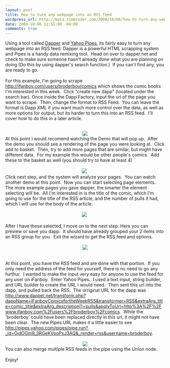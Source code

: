 ```yaml
--- 
layout: post
title: How to turn any webpage into an RSS feed
wordpress_url: http://beta.timbroder.com/2008/10/06/how-to-turn-any-webpage-into-an-rss-feed/
date: 2008-10-06 12:55:00 -04:00
comments: true
---
```

Using a tool called <a href="http://www.dapper.net/">Dapper</a> and <a href="http://pipes.yahoo.com/pipes/">Yahoo Pipes</a>, its fairly easy to turn any webpage into an RSS feed. Dapper is a powerful HTML scrapping system and Pipes is a handy data remixing tool.&nbsp; Head on over to dapper.net and check to make sure someone hasn't already done what you are planning on doing (Do this by using dapper's search function.)&nbsp; If you can't find any, you are ready to go.<br />
<br />
For this example, I'm going to scrape <a href="http://ifanboy.com/users/broderboy/comics">http://ifanboy.com/users/broderboy/comics</a> which shows the comic books I'm interested in this week.&nbsp; Click "create new dapp" (located under the search bar). Once inside the Dapp Factory, input the url of the page you want to scrape.&nbsp; Then, change the format to RSS Feed.&nbsp; You can leave the format is Dapp XML if you want much more control over the data, as well as more options for output, but its harder to turn this into an RSS feed.&nbsp; I'll cover how to do this in a later article.<br />
<br />
<div class="separator" style="clear: both; text-align: center;"><a href="http://3.bp.blogspot.com/_Ng3QbVQfLZ8/SOoNorE0EnI/AAAAAAAATJ0/leCPt6SrNsQ/s1600-h/1.jpg" imageanchor="1" style="margin-left: 1em; margin-right: 1em;"><img border="0" src="http://3.bp.blogspot.com/_Ng3QbVQfLZ8/SOoNorE0EnI/AAAAAAAATJ0/aXiC3Ywj07I/s320-R/1.jpg" /></a></div>At this point I would recomend watching the Demo that will pop up.&nbsp; After the demo you should see a rendering of the page you were looking at.&nbsp; Click add to basket.&nbsp; Then, try to add more pages that are similar, but might have different data.&nbsp; For my example this would be other people's comics.&nbsp; Add these to the basket as well (you should try to have at least 4)<br />
<br />
<div class="separator" style="clear: both; text-align: center;"><a href="http://1.bp.blogspot.com/_Ng3QbVQfLZ8/SOoOoUkvuhI/AAAAAAAATJ8/ktxQucSBFxY/s1600-h/2.jpg" imageanchor="1" style="margin-left: 1em; margin-right: 1em;"><img border="0" src="http://1.bp.blogspot.com/_Ng3QbVQfLZ8/SOoOoUkvuhI/AAAAAAAATJ8/WgfrxcqVv4E/s320-R/2.jpg" /></a>&nbsp;</div><div class="separator" style="clear: both; text-align: center;"></div>Click next step, and the system will analyze your pages.&nbsp; You can watch another demo at this point.&nbsp; Now you can start selecting page elements.&nbsp; The more example pages you gave dapper, the smarter the element selecting will be.&nbsp; All I'm interested in is the title of the comic, which I'm going to use for the title of the RSS article, and the number of pulls it had, which I will use for the body of the article.<br />
<br />
<div class="separator" style="clear: both; text-align: center;"><a href="http://3.bp.blogspot.com/_Ng3QbVQfLZ8/SOoP7VrxYiI/AAAAAAAATKE/cZegoqyOGRg/s1600-h/3.jpg" imageanchor="1" style="margin-left: 1em; margin-right: 1em;"><img border="0" src="http://3.bp.blogspot.com/_Ng3QbVQfLZ8/SOoP7VrxYiI/AAAAAAAATKE/Sa8E9LiQTBU/s320-R/3.jpg" /></a>&nbsp;</div><div class="separator" style="clear: both; text-align: center;">&nbsp; </div>After I have these selected, I move on to the next step. Here you can preview or save you dapp.&nbsp; It should have already grouped your 2 items into an RSS group for you.&nbsp; Exit the wizard to get the RSS feed and options.<br />
<br />
<div class="separator" style="clear: both; text-align: center;"><a href="http://2.bp.blogspot.com/_Ng3QbVQfLZ8/SOoRHt1LJRI/AAAAAAAATKM/byTDlv2rlaA/s1600-h/4.jpg" imageanchor="1" style="margin-left: 1em; margin-right: 1em;"><img border="0" src="http://2.bp.blogspot.com/_Ng3QbVQfLZ8/SOoRHt1LJRI/AAAAAAAATKM/xd4VjsOeDIk/s320-R/4.jpg" /></a></div><br />
<br />
At this point, you have the RSS feed and are done with that portion.&nbsp; If you only need the address of the feed for yourself, there is no need to go any furthur.&nbsp; I wanted to make the input very easy for anyone to use the feed for any user on iFanboy.&nbsp; Enter Yahoo Pipes.&nbsp; I used a text input, string builder, and URL builder to create the URL I would need.&nbsp; Then sent this url into the dapp, and pulled back the RSS.&nbsp; The orriginal URL for the dapp was <a href="http://www.dapper.net/transform.php?dappName=iFanboyComicsfortheWeekRSS&amp;transformer=RSS&amp;extraArg_title=comic_title&amp;extraArg_description%5B%5D=pulls&amp;applyToUrl=http%3A%2F%2Fwww.ifanboy.com%2Fusers%2Fbroderboy%2Fcomics">http://www.dapper.net/transform.php?dappName=iFanboyComicsfortheWeekRSS&amp;transformer=RSS&amp;extraArg_title=comic_title&amp;extraArg_description[]=pulls&amp;applyToUrl=http%3A%2F%2Fwww.ifanboy.com%2Fusers%2Fbroderboy%2Fcomics</a>.&nbsp; While the 'broderboy' could have been replaced directly in this url, it might not have been clear.&nbsp; The new Pipes URL makes it a little easier to see <a href="http://pipes.yahoo.com/pipes/pipe.run?_id=GjdOGm9_3RGeKVooPxJ3AQ&amp;_render=rss&amp;username=broderboy">http://pipes.yahoo.com/pipes/pipe.run?_id=GjdOGm9_3RGeKVooPxJ3AQ&amp;_render=rss&amp;username=broderboy</a>.<br />
<br />
<div class="separator" style="clear: both; text-align: center;"><a href="http://1.bp.blogspot.com/_Ng3QbVQfLZ8/SOoTMSgH6JI/AAAAAAAATKU/fxS2mt00hNc/s1600-h/5.jpg" imageanchor="1" style="margin-left: 1em; margin-right: 1em;"><img border="0" src="http://1.bp.blogspot.com/_Ng3QbVQfLZ8/SOoTMSgH6JI/AAAAAAAATKU/f6s1x0hbHF4/s320-R/5.jpg" /></a></div>You can also merge multiple RSS feeds in the pipe using the Union node.<br />
<br />
Enjoy!
